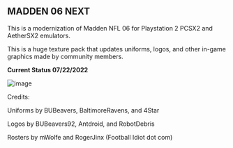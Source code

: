 ## MADDEN 06 NEXT 

This is a modernization of Madden NFL 06 for Playstation 2 PCSX2 and AetherSX2 emulators.

This is a huge texture pack that updates uniforms, logos, and other in-game graphics made by community members.


**Current Status 07/22/2022**


![image](https://user-images.githubusercontent.com/24241868/180504195-cd93b343-44b6-4d97-af5f-d00d15be5ba9.png)



Credits:

Uniforms by BUBeavers, BaltimoreRavens, and 4Star

Logos by BUBeavers92, Antdroid, and RobotDebris

Rosters by mWolfe and RogerJinx (Football Idiot dot com)

